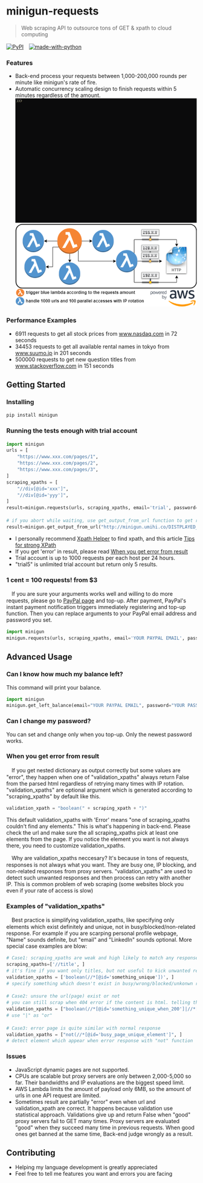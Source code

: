  # minigun-requests
> Web scraping API to outsource tons of GET & xpath to cloud computing  

[![PyPI](https://img.shields.io/pypi/v/minigun.svg)](https://pypi.python.org/pypi/minigun)　[![made-with-python](https://img.shields.io/badge/Made%20with-Python-1f425f.svg)](https://www.python.org/)
### Features
+ Back-end process your requests between 1,000-200,000 rounds per minute like minigun's rate of fire.  
+ Automatic concurrency scaling design to finish requests within 5 minutes regardless of the amount.  
![demo](/images/demo.gif)![flowchart](/images/flowchart.png)
### Performance Examples
+ 6911 requests to get all stock prices from www.nasdaq.com in 72 seconds  
+ 34453 requests to get all available rental names in tokyo from www.suumo.jp in 201 seconds  
+ 500000 requests to get new question titles from www.stackoverflow.com in 151 seconds  
## Getting Started
### Installing
```python
pip install minigun
```
### Running the tests enough with trial account
```python
import minigun
urls = [
    "https://www.xxx.com/pages/1",
    "https://www.xxx.com/pages/2",
    "https://www.xxx.com/pages/3",
]
scraping_xpaths = [
    "//div[@id='xxx']",
    "//div[@id='yyy']",
]
result=minigun.requests(urls, scraping_xpaths, email='trial', password='trial')

# if you abort while waiting, use get_output_from_url function to get result
result=minigun.get_output_from_url("http://minigun.umihi.co/DISTPLAYED_NUMBERS.txt")
```
+ I personally recommend [Xpath Helper](https://chrome.google.com/webstore/detail/xpath-helper/hgimnogjllphhhkhlmebbmlgjoejdpjl) to find xpath, and this article [Tips for strong XPath](https://developers.perfectomobile.com/pages/viewpage.action?pageId=13893679)
+ If you get 'error' in result, please read [When you get error from result](#when-you-get-error-from-result)  
+ Trial account is up to 1000 requests per each host per 24 hours.  
+ "trial5" is unlimited trial account but return only 5 results.  

### 1 cent = 100 requests! from $3
　If you are sure your arguments works well and willing to do more requests, please go to [PayPal page](https://ic8ntngzk4.execute-api.us-west-2.amazonaws.com/stage/paypal-topup-page) and top-up.
After payment, PayPal's instant payment notification triggers immediately registering and top-up function.
Then you can replace arguments to your PayPal email address and password you set.
```python
import minigun
minigun.requests(urls, scraping_xpaths, email='YOUR PAYPAL EMAIL', password='YOUR PASSWORD')
```

## Advanced Usage
### Can I know how much my balance left?
This command will print your balance.
```python
import minigun
minigun.get_left_balance(email="YOUR PAYPAL EMAIL", password="YOUR PASSWORD")
```
### Can I change my password?
You can set and change only when you top-up. Only the newest password works.
### When you get error from result
　If you get nested dictionary as output correctly but some values are "error", they happen when one of "validation_xpaths" always return False from the parsed html regardless of retrying many times with IP rotation. "validation_xpaths" are optional argument which is generated according to "scraping_xpaths" by default like this.
```python
validation_xpath = "boolean(" + scraping_xpath + ")"
```
This default validation_xpaths with 'Error' means "one of scraping_xpaths couldn't find any elements." This is what's happening in back-end. Please check the url and make sure the all scraping_xpaths pick at least one elements from the page. If you notice the element you want is not always there, you need to customize validation_xpaths.  

　Why are validation_xpaths neccesary? It's because in tons of requests, responses is not always what you want. They are busy one, IP blocking, and non-related responses from proxy servers. "validation_xpaths" are used to detect such unwanted responses and then process can retry with another IP. This is common problem of web scraping (some websites block you even if your rate of access is slow)
### Examples of "validation_xpaths"
　Best practice is simplifying validation_xpaths, like specifying only elements which exist definitely and unique, not in busy/blocked/non-related response. For example if you are scarping personal profile webpage, "Name" sounds definite, but "email" and "LinkedIn" sounds optional. More special case examples are blow:
```python
# Case1: scraping_xpaths are weak and high likely to match any responses
scraping_xpaths=['//title', ] 
# it's fine if you want only titles, but not useful to kick unwanted responses out.
validation_xpaths = ['boolean(//*[@id='something_unique'])', ] 
# specify something which doesn't exist in busy/wrong/blocked/unkonwn responses

# Case2: unsure the url(page) exist or not
# you can still scrap when 404 error if the content is html. telling that 404 is expected response stop retrying
validation_xpaths = ["boolean(//*[@id='something_unique_when_200']|//*[@id='something_unique_when_404'])", ] 
# use "|" as "or"

# Case3: error page is quite similar with normal response
validation_xpaths = ["not(//*[@id='busy_page_unique_element']", ] 
# detect element which appear when error response with "not" function
```
### Issues
+ JavaScript dynamic pages are not supported.
+ CPUs are scalable but proxy servers are only between 2,000-5,000 so far. Their bandwidths and IP evaluations are the biggest speed limit.
+ AWS Lambda limits the amount of payload only 6MB, so the amount of urls in one API request are limited.
+ Sometimes result are partially "error" even when url and validation_xpath are correct. It happens because validation use statistical approach. Validations give up and return False when "good" proxy servers fail to GET many times. Proxy servers are evaluated "good" when they succeed many time in previous requests. When good ones get banned at the same time, Back-end judge wrongly as a result.

## Contributing
+ Helping my language development is greatly appreciated
+ Feel free to tell me features you want and errors you are facing
